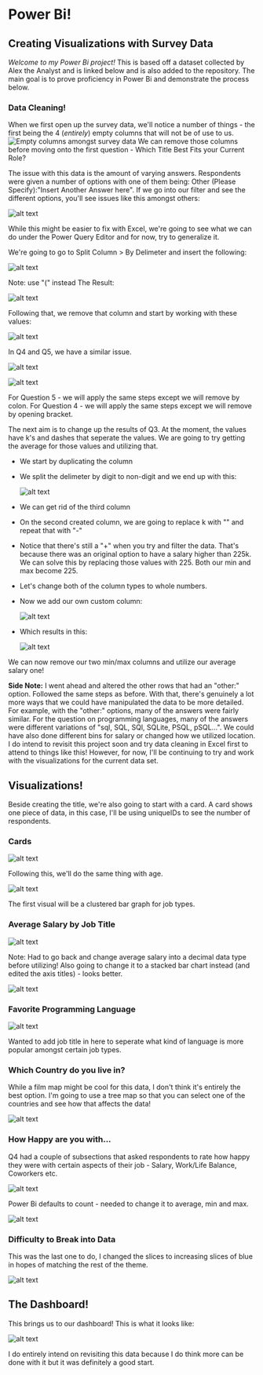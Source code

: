 # Power Bi!
## Creating Visualizations with Survey Data

*Welcome to my Power Bi project!* This is based off a dataset collected by Alex the Analyst and is linked below and is also added to the repository. The main goal is to prove proficiency in Power Bi and demonstrate the process below. 

### Data Cleaning!
When we first open up the survey data, we'll notice a number of things - the first being the 4 (*entirely*) empty columns that will not be of use to us.
![Empty columns amongst survey data](images/image.png)
We can remove those columns before moving onto the first question - Which Title Best Fits your Current Role?

The issue with this data is the amount of varying answers. Respondents were given a number of options with one of them being: Other (Please Specify):"Insert Another Answer here". If we go into our filter and see the different options, you'll see issues like this amongst others:

![alt text](images/image-1.png)

While this might be easier to fix with Excel, we're going to see what we can do under the Power Query Editor and for now, try to generalize it.

We're going to go to Split Column > By Delimeter and insert the following:

![alt text](images/image-2.png)

Note: use "(" instead
The Result:

![alt text](images/image-3.png)

Following that, we remove that column and start by working with these values:

![alt text](images/image-4.png)


In Q4 and Q5, we have a similar issue.

![alt text](images/image-5.png) 

![alt text](images/image-6.png)

For Question 5 - we will apply the same steps except we will remove by colon. 
For Question 4 - we will apply the same steps except we will remove by opening bracket. 

The next aim is to change up the results of Q3. At the moment, the values have k's and dashes that seperate the values. We are going to try getting the average for those values and utilizing that. 
- We start by duplicating the column
- We split the delimeter by digit to non-digit and we end up with this:

  ![alt text](images/image-7.png)

- We can get rid of the third column
- On the second created column, we are going to replace k with "" and repeat that with "-"
- Notice that there's still a "+" when you try and filter the data. That's because there was an original option to have a salary higher than 225k. We can solve this by replacing those values with 225. Both our min and max become 225.
- Let's change both of the column types to whole numbers.
- Now we add our own custom column:

  ![alt text](images/image-8.png)
  
- Which results in this:

  ![alt text](images/image-9.png)

We can now remove our two min/max columns and utilize our average salary one!

**Side Note:** I went ahead and altered the other rows that had an "other:" option. Followed the same steps as before. With that, there's genuinely a lot more ways that we could have manipulated the data to be more detailed. For example, with the "other:" options, many of the answers were fairly similar. For the question on programming languages, many of the answers were different variations of "sql, SQL, SQl, SQLite, PSQL, pSQL...". We could have also done different bins for salary or changed how we utilized location. I do intend to revisit this project soon and try data cleaning in Excel first to attend to things like this! However, for now, I'll be continuing to try and work with the visualizations for the current data set.

## Visualizations!
Beside creating the title, we're also going to start with a card. A card shows one piece of data, in this case, I'll be using uniqueIDs to see the number of respondents. 

### Cards

![alt text](images/image-10.png)

Following this, we'll do the same thing with age.

![alt text](images/image-11.png)

The first visual will be a clustered bar graph for job types.

### Average Salary by Job Title 

![alt text](images/image-12.png)

Note: Had to go back and change average salary into a decimal data type before utilizing! Also going to change it to a stacked bar chart instead (and edited the axis titles) - looks better.

![alt text](images/image-13.png)

### Favorite Programming Language

![alt text](images/image-14.png)

Wanted to add job title in here to seperate what kind of language is more popular amongst certain job types. 

### Which Country do you live in?
While a film map might be cool for this data, I don't think it's entirely the best option. I'm going to use a tree map so that you can select one of the countries and see how that affects the data!

![alt text](images/image-15.png)

### How Happy are you with...
Q4 had a couple of subsections that asked respondents to rate how happy they were with certain aspects of their job - Salary, Work/Life Balance, Coworkers etc.

![alt text](images/image-16.png)

Power Bi defaults to count - needed to change it to average, min and max.

![alt text](images/image-17.png)

### Difficulty to Break into Data
This was the last one to do, I changed the slices to increasing slices of blue in hopes of matching the rest of the theme.

![alt text](images/image-18.png)

## The Dashboard!
This brings us to our dashboard! This is what it looks like:

![alt text](images/image-19.png)

I do entirely intend on revisiting this data because I do think more can be done with it but it was definitely a good start.
